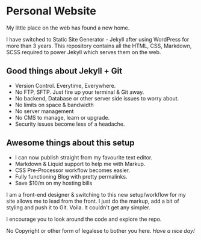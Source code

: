 Personal Website
=================

My little place on the web has found a new home.

I have switched to Static Site Generator - Jekyll after using WordPress for more than 3 years.
This repository contains all the HTML, CSS, Markdown, SCSS required to power Jekyll which serves them on the web.

## Good things about Jekyll + Git

- Version Control. Everytime, Everywhere. 
- No FTP, SFTP. Just fire up your terminal & Git away.
- No backend, Database or other server side issues to worry about.
- No limits on space & bandwidth
- No server management
- No CMS to manage, learn or upgrade.
- Security issues become less of a headache.

## Awesome things about this setup


- I can now publish straight from my favourite text editor.
- Markdown & Liquid support to help me with Markup.
- CSS Pre-Processor workflow becomes easier.
- Fully functioning Blog with pretty permalinks.
- Save $10/m on my hosting bills

I am a front-end designer & switching to this new setup/workflow for my site allows me to lead from the front. 
I just do the markup, add a bit of styling and push it to Git. Voila. It couldn't get any simpler. 

I encourage you to look around the code and explore the repo.

No Copyright or other form of legalese to bother you here. 
*Have a nice day!*
